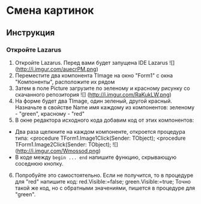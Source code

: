 #  Смена картинок
## Инструкция
### Откройте Lazarus
1. Откройте Lazarus. Перед вами будет запущена IDE Lazarus
![] (http://i.imgur.com/auecrPM.png)
2. Переместите два компонента TImage на окно "Form1" с окна "Компоненты", расположите их рядом
3. Затем в поле Picture загрузите по зеленому и красному рисунку со скачанного репозитория
![] (http://i.imgur.com/RaKukLW.png)
4. На форме будет два TImage, один зеленый, другой красный. Назначьте в свойстве Name имя каждому из компонентов: зеленому - "green", красному - "red"
5. В окне редактора исходного кода добавим код от этих компонентов:
* Два раза щелкните на каждом компоненте, откроется процедура типа:
    <procedure TForm1.Image1Click(Sender: TObject);
    <procedure TForm1.Image2Click(Sender: TObject);
![] (http://i.imgur.com/Wmossod.png)
* В коде между `begin ... end` напишите функцию, скрывающую соседнюю кнопку.
6. Попробуйте это самостоятельно. Если не получится, то в процедуре для "red" напишите код:
    red.Visible:=false;
    green.Visible:=true; 
Точно такой же код, но с обратными значениями, пишется в процедуре для "green".